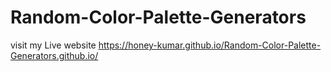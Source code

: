 # Random-Color-Palette-Generators


visit my Live website 
https://honey-kumar.github.io/Random-Color-Palette-Generators.github.io/
